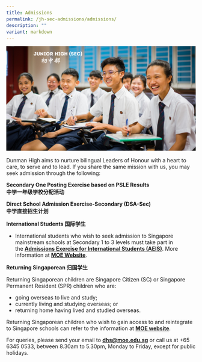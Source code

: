 ```yaml
---
title: Admissions
permalink: /jh-sec-admissions/admissions/
description: ""
variant: markdown
---
```

![](/images/Homepage/Junior-High-Sec.png)

Dunman High aims to nurture bilingual Leaders of Honour with a heart to care, to serve and to lead. If you share the same mission with us, you may seek admission through the following:

 **Secondary One Posting Exercise based on PSLE Results  
中学一年级学校分配活动**

**Direct School Admission Exercise-Secondary (DSA-Sec)  
中学直接招生计划**

**International Students 国际学生**

* International students who wish to seek admission to Singapore mainstream schools at Secondary 1 to 3 levels must take part in the [**Admissions Exercise for International Students (AEIS)**](https://www.moe.gov.sg/admissions/international-students/admissions-exercise). More information at **[MOE Website](https://www.moe.gov.sg/admissions/international-students)**.

**Returning Singaporean 归国学生**

Returning Singaporean children are Singapore Citizen (SC) or Singapore Permanent Resident (SPR) children who are:

*   going overseas to live and study;
*   currently living and studying overseas; or
*   returning home having lived and studied overseas.

Returning Singaporean children who wish to gain access to and reintegrate to Singapore schools can refer to the information at [**MOE website**](https://www.moe.gov.sg/admissions/returning-singaporeans).

For queries, please send your email to **dhs@moe.edu.sg** or call us at +65 6345 0533, between 8.30am to 5.30pm, Monday to Friday, except for public holidays.